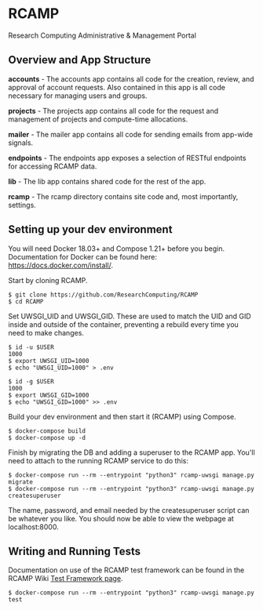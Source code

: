 # RCAMP
Research Computing Administrative &amp; Management Portal

## Overview and App Structure

**accounts** - The accounts app contains all code for the creation, review, and approval of account requests. Also contained in this app is all code necessary for managing users and groups.

**projects** - The projects app contains all code for the request and management of projects and compute-time allocations.

**mailer** - The mailer app contains all code for sending emails from app-wide signals.

**endpoints** - The endpoints app exposes a selection of RESTful endpoints for accessing RCAMP data.

**lib** - The lib app contains shared code for the rest of the app.

**rcamp** - The rcamp directory contains site code and, most importantly, settings.

## Setting up your dev environment
You will need Docker 18.03+ and Compose 1.21+ before you begin. Documentation for Docker can be found here: https://docs.docker.com/install/.

Start by cloning RCAMP.
```
$ git clone https://github.com/ResearchComputing/RCAMP
$ cd RCAMP
```
Set UWSGI_UID and UWSGI_GID. These are used to match the UID and GID inside and outside of the container, preventing a rebuild every time you need to make changes. 
```
$ id -u $USER
1000
$ export UWSGI_UID=1000
$ echo "UWSGI_UID=1000" > .env

$ id -g $USER
1000
$ export UWSGI_GID=1000
$ echo "UWSGI_GID=1000" >> .env
```

Build your dev environment and then start it (RCAMP) using Compose.
```
$ docker-compose build
$ docker-compose up -d
```

Finish by migrating the DB and adding a superuser to the RCAMP app. You'll need to attach to the running RCAMP service to do this:
```
$ docker-compose run --rm --entrypoint "python3" rcamp-uwsgi manage.py migrate
$ docker-compose run --rm --entrypoint "python3" rcamp-uwsgi manage.py createsuperuser
```
The name, password, and email needed by the createsuperuser script can be whatever you like. You should now be able to view the webpage at localhost:8000.

## Writing and Running Tests
Documentation on use of the RCAMP test framework can be found in the RCAMP Wiki [Test Framework page](https://github.com/ResearchComputing/RCAMP/wiki/Test-Framework).

```
$ docker-compose run --rm --entrypoint "python3" rcamp-uwsgi manage.py test
```
